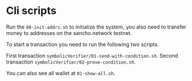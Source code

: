 # Cli scripts

Run the `00-init-addrs.sh` to initialize the system, you also need to transfer money to addresses on the sancho.network testnet.

To start a transaction you need to run the following two scripts.

First transaction `symbolicVerifier/01-send-with-condition.sh`.
Second transaction `symbolicVerifier/02-prove-condition.sh`.

You can also see all wallet at `01-show-all.sh`.
